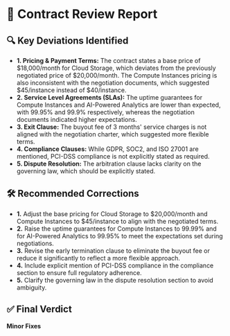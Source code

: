 # 📄 Contract Review Report

## 🔍 Key Deviations Identified
- **1. Pricing & Payment Terms:** The contract states a base price of $18,000/month for Cloud Storage, which deviates from the previously negotiated price of $20,000/month. The Compute Instances pricing is also inconsistent with the negotiation documents, which suggested $45/instance instead of $40/instance.
- **2. Service Level Agreements (SLAs):** The uptime guarantees for Compute Instances and AI-Powered Analytics are lower than expected, with 99.95% and 99.9% respectively, whereas the negotiation documents indicated higher expectations.
- **3. Exit Clause:** The buyout fee of 3 months' service charges is not aligned with the negotiation charter, which suggested more flexible terms.
- **4. Compliance Clauses:** While GDPR, SOC2, and ISO 27001 are mentioned, PCI-DSS compliance is not explicitly stated as required.
- **5. Dispute Resolution:** The arbitration clause lacks clarity on the governing law, which should be explicitly stated.

## 🛠 Recommended Corrections
- **1.** Adjust the base pricing for Cloud Storage to $20,000/month and Compute Instances to $45/instance to align with the negotiated terms.
- **2.** Raise the uptime guarantees for Compute Instances to 99.99% and for AI-Powered Analytics to 99.95% to meet the expectations set during negotiations.
- **3.** Revise the early termination clause to eliminate the buyout fee or reduce it significantly to reflect a more flexible approach.
- **4.** Include explicit mention of PCI-DSS compliance in the compliance section to ensure full regulatory adherence.
- **5.** Clarify the governing law in the dispute resolution section to avoid ambiguity.

## ✅ Final Verdict
**Minor Fixes**
```